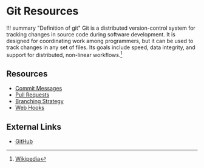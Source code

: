 # Git Resources

!!! summary "Definition of git"
    Git is a distributed version-control system for tracking changes in source code during software development. It is designed for coordinating work among programmers, but it can be used to track changes in any set of files. Its goals include speed, data integrity, and support for distributed, non-linear workflows.[^1]

## Resources

* [Commit Messages](/git/commit)
* [Pull Requests](/git/pull-requests)
* [Branching Strategy](/git/branching)
* [Web Hooks](/git/web-hooks)

## External Links

* [GitHub](https://github.com/)


[^1]: [Wikipedia](https://en.wikipedia.org/wiki/Git)